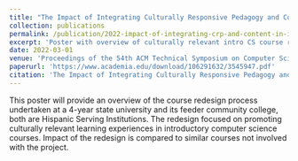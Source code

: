 ```yaml
---
title: "The Impact of Integrating Culturally Responsive Pedagogy and Content in Introductory Computer Science"
collection: publications
permalink: /publication/2022-impact-of-integrating-crp-and-content-in-intro-cs
excerpt: 'Poster with overview of culturally relevant intro CS course redesign process between CSU San Marcos and MiraCosta College, both HSIs'
date: 2022-03-01
venue: 'Proceedings of the 54th ACM Technical Symposium on Computer Science Education V. 2'
paperurl: 'https://www.academia.edu/download/106291632/3545947.pdf'
citation: 'The Impact of Integrating Culturally Responsive Pedagogy and Content in Introductory Computer Science. Y Ouyang, S Gutta, M Clark-Ibáñez, F Saldana - Proceedings of the 54th ACM Technical Symposium on …, 2022'
---
```


This poster will provide an overview of the course redesign process undertaken at a 4-year state university and its feeder community college, both are Hispanic Serving Institutions. The redesign focused on promoting culturally relevant learning experiences in introductory computer science courses. Impact of the redesign is compared to similar courses not involved with the project.
